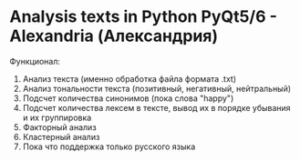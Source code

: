 # Analysis texts in Python PyQt5/6 - Alexandria (Александрия)

Функционал:
1. Анализ текста (именно обработка файла формата .txt)
2. Анализ тональности текста (позитивный, негативный, нейтральный)
3. Подсчет количества синонимов (пока слова "happy")
4. Подсчет количества лексем в тексте, вывод их в порядке убывания и их группировка
5. Факторный анализ
6. Кластерный анализ
7. Пока что поддержка только русского языка